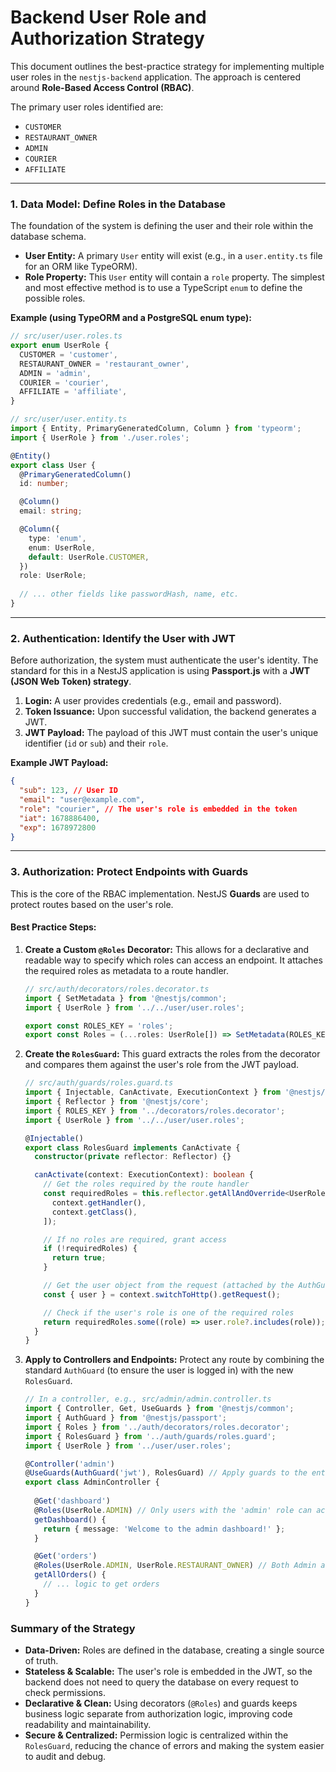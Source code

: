 # Backend User Role and Authorization Strategy

This document outlines the best-practice strategy for implementing multiple user roles in the `nestjs-backend` application. The approach is centered around **Role-Based Access Control (RBAC)**.

The primary user roles identified are:
- `CUSTOMER`
- `RESTAURANT_OWNER`
- `ADMIN`
- `COURIER`
- `AFFILIATE`

---

### 1. Data Model: Define Roles in the Database

The foundation of the system is defining the user and their role within the database schema.

-   **User Entity:** A primary `User` entity will exist (e.g., in a `user.entity.ts` file for an ORM like TypeORM).
-   **Role Property:** This `User` entity will contain a `role` property. The simplest and most effective method is to use a TypeScript `enum` to define the possible roles.

**Example (using TypeORM and a PostgreSQL enum type):**

```typescript
// src/user/user.roles.ts
export enum UserRole {
  CUSTOMER = 'customer',
  RESTAURANT_OWNER = 'restaurant_owner',
  ADMIN = 'admin',
  COURIER = 'courier',
  AFFILIATE = 'affiliate',
}

// src/user/user.entity.ts
import { Entity, PrimaryGeneratedColumn, Column } from 'typeorm';
import { UserRole } from './user.roles';

@Entity()
export class User {
  @PrimaryGeneratedColumn()
  id: number;

  @Column()
  email: string;

  @Column({
    type: 'enum',
    enum: UserRole,
    default: UserRole.CUSTOMER,
  })
  role: UserRole;
  
  // ... other fields like passwordHash, name, etc.
}
```

---

### 2. Authentication: Identify the User with JWT

Before authorization, the system must authenticate the user's identity. The standard for this in a NestJS application is using **Passport.js** with a **JWT (JSON Web Token) strategy**.

1.  **Login:** A user provides credentials (e.g., email and password).
2.  **Token Issuance:** Upon successful validation, the backend generates a JWT.
3.  **JWT Payload:** The payload of this JWT must contain the user's unique identifier (`id` or `sub`) and their `role`.

**Example JWT Payload:**

```json
{
  "sub": 123, // User ID
  "email": "user@example.com",
  "role": "courier", // The user's role is embedded in the token
  "iat": 1678886400,
  "exp": 1678972800
}
```

---

### 3. Authorization: Protect Endpoints with Guards

This is the core of the RBAC implementation. NestJS **Guards** are used to protect routes based on the user's role.

#### Best Practice Steps:

1.  **Create a Custom `@Roles` Decorator:** This allows for a declarative and readable way to specify which roles can access an endpoint. It attaches the required roles as metadata to a route handler.

    ```typescript
    // src/auth/decorators/roles.decorator.ts
    import { SetMetadata } from '@nestjs/common';
    import { UserRole } from '../../user/user.roles';

    export const ROLES_KEY = 'roles';
    export const Roles = (...roles: UserRole[]) => SetMetadata(ROLES_KEY, roles);
    ```

2.  **Create the `RolesGuard`:** This guard extracts the roles from the decorator and compares them against the user's role from the JWT payload.

    ```typescript
    // src/auth/guards/roles.guard.ts
    import { Injectable, CanActivate, ExecutionContext } from '@nestjs/common';
    import { Reflector } from '@nestjs/core';
    import { ROLES_KEY } from '../decorators/roles.decorator';
    import { UserRole } from '../../user/user.roles';

    @Injectable()
    export class RolesGuard implements CanActivate {
      constructor(private reflector: Reflector) {}

      canActivate(context: ExecutionContext): boolean {
        // Get the roles required by the route handler
        const requiredRoles = this.reflector.getAllAndOverride<UserRole[]>(ROLES_KEY, [
          context.getHandler(),
          context.getClass(),
        ]);

        // If no roles are required, grant access
        if (!requiredRoles) {
          return true;
        }

        // Get the user object from the request (attached by the AuthGuard)
        const { user } = context.switchToHttp().getRequest();

        // Check if the user's role is one of the required roles
        return requiredRoles.some((role) => user.role?.includes(role));
      }
    }
    ```

3.  **Apply to Controllers and Endpoints:** Protect any route by combining the standard `AuthGuard` (to ensure the user is logged in) with the new `RolesGuard`.

    ```typescript
    // In a controller, e.g., src/admin/admin.controller.ts
    import { Controller, Get, UseGuards } from '@nestjs/common';
    import { AuthGuard } from '@nestjs/passport';
    import { Roles } from '../auth/decorators/roles.decorator';
    import { RolesGuard } from '../auth/guards/roles.guard';
    import { UserRole } from '../user/user.roles';

    @Controller('admin')
    @UseGuards(AuthGuard('jwt'), RolesGuard) // Apply guards to the entire controller
    export class AdminController {
      
      @Get('dashboard')
      @Roles(UserRole.ADMIN) // Only users with the 'admin' role can access this
      getDashboard() {
        return { message: 'Welcome to the admin dashboard!' };
      }

      @Get('orders')
      @Roles(UserRole.ADMIN, UserRole.RESTAURANT_OWNER) // Both Admin and Restaurant Owners can access
      getAllOrders() {
        // ... logic to get orders
      }
    }
    ```

### Summary of the Strategy

-   **Data-Driven:** Roles are defined in the database, creating a single source of truth.
-   **Stateless & Scalable:** The user's role is embedded in the JWT, so the backend does not need to query the database on every request to check permissions.
-   **Declarative & Clean:** Using decorators (`@Roles`) and guards keeps business logic separate from authorization logic, improving code readability and maintainability.
-   **Secure & Centralized:** Permission logic is centralized within the `RolesGuard`, reducing the chance of errors and making the system easier to audit and debug.
